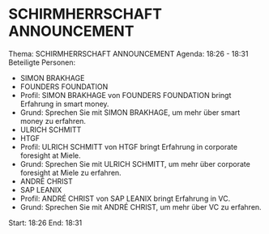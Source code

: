 # SCHIRMHERRSCHAFT ANNOUNCEMENT
Thema: SCHIRMHERRSCHAFT ANNOUNCEMENT
Agenda: 18:26 - 18:31
Beteiligte Personen:
- SIMON BRAKHAGE
- FOUNDERS FOUNDATION
- Profil: SIMON BRAKHAGE von FOUNDERS FOUNDATION bringt Erfahrung in smart money.
- Grund: Sprechen Sie mit SIMON BRAKHAGE, um mehr über smart money zu erfahren.
- ULRICH SCHMITT
- HTGF
- Profil: ULRICH SCHMITT von HTGF bringt Erfahrung in corporate foresight at Miele.
- Grund: Sprechen Sie mit ULRICH SCHMITT, um mehr über corporate foresight at Miele zu erfahren.
- ANDRÉ CHRIST
- SAP LEANIX
- Profil: ANDRÉ CHRIST von SAP LEANIX bringt Erfahrung in VC.
- Grund: Sprechen Sie mit ANDRÉ CHRIST, um mehr über VC zu erfahren.

Start: 18:26
End: 18:31
